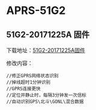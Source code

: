 # APRS-51G2

## 51G2-20171225A 固件

下载地址：[51G2-20171225A固件](https://github.com/BH4TDV/APRS-51G2/raw/master/firmware/51G2_20171225A.exe)

修改内容：
```
//修正GPRS网络状态识别
//掉线超时1分钟识别
//GPRS连接更快 
//定位并静止时，每隔3分钟发一次信标
//自动识别GPS\北斗\GONL\混合数据
```


